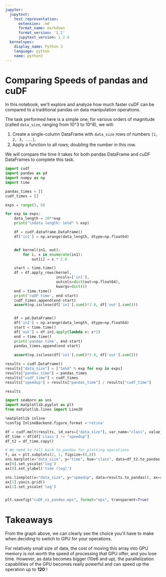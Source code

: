 ```yaml
---
jupyter:
  jupytext:
    text_representation:
      extension: .md
      format_name: markdown
      format_version: '1.1'
      jupytext_version: 1.2.4
  kernelspec:
    display_name: Python 3
    language: python
    name: python3
---
```


# Comparing Speeds of pandas and cuDF

In this notebook, we'll explore and analyze how much faster cuDF can be compared to a traditional pandas on data manipulation operations.

The task performed here is a simple one; for various orders of magnitude (called `data_size`, ranging from 10^3 to 10^8), we will:
1. Create a single-column DataFrame with `data_size` rows of numbers `[1, 2, 3, ...]`.
2. Apply a function to all rows; doubling the number in this row.

We will compare the time it takes for both pandas DataFrame and cuDF DataFrames to complete this task.


```python
import cudf
import pandas as pd
import numpy as np
import time
```

```python
pandas_times = []
cudf_times = []

exps = range(3, 9)

for exp in exps:
    data_length = 10**exp
    print("\ndata length: 1e%d" % exp)

    df = cudf.dataframe.DataFrame()
    df['in1'] = np.arange(data_length, dtype=np.float64)


    def kernel(in1, out):
        for i, x in enumerate(in1):
            out[i] = x * 2.0

    start = time.time()
    df = df.apply_rows(kernel,
                       incols=['in1'],
                       outcols=dict(out=np.float64),
                       kwargs=dict())
    end = time.time()
    print('cuDF time', end-start)
    cudf_times.append(end-start)
    assert(np.isclose(df['in1'].sum()*2.0, df['out'].sum()))


    df = pd.DataFrame()
    df['in1'] = np.arange(data_length, dtype=np.float64)
    start = time.time()
    df['out'] = df.in1.apply(lambda x: x*2)
    end = time.time()
    print('pandas time', end-start)
    pandas_times.append(end-start)
    
    assert(np.isclose(df['in1'].sum()*2.0, df['out'].sum()))

```

```python
results = cudf.DataFrame()
results["data_size"] = ["1e%d" % exp for exp in exps]
results["pandas_time"] = pandas_times
results["cudf_time"] = cudf_times
results["speedup"] = results["pandas_time"] / results["cudf_time"]

results
```

```python
import seaborn as sns
import matplotlib.pyplot as plt
from matplotlib.lines import Line2D

%matplotlib inline
%config InlineBackend.figure_format ='retina'

df = cudf.melt(results, id_vars=["data_size"], var_name="class", value_name="time")
df_time = df[df['class'] != "speedup"]
df_t2 = df_time.copy()

# We need to fall back to_pandas for plotting operations
f, ax = plt.subplots(2, 1, figsize=(8,8))
sns.barplot(x="data_size", y="time", hue="class", data=df_t2.to_pandas(), ax=ax[0])
ax[0].set_yscale('log')
ax[0].set_ylabel('time (log)')

sns.lineplot(x="data_size", y="speedup", data=results.to_pandas(), ax=ax[1], color='g')
ax[1].yaxis.grid()
ax[1].set_yscale('log')


plt.savefig("cuDF_vs_pandas.eps", format="eps", transparent=True)
```

# Takeaways

From the graph above, we can clearly see the choice you'll have to make when deciding to switch to GPU for your operations.

For relatively small size of data, the cost of moving this array into GPU memory is not worth the speed of processing that GPU offer, and you lose time. However, as data becomes bigger (10e6 and up), the parallelization capabilities of the GPU becomes really powerful and can speed up the operation up to **120** !
